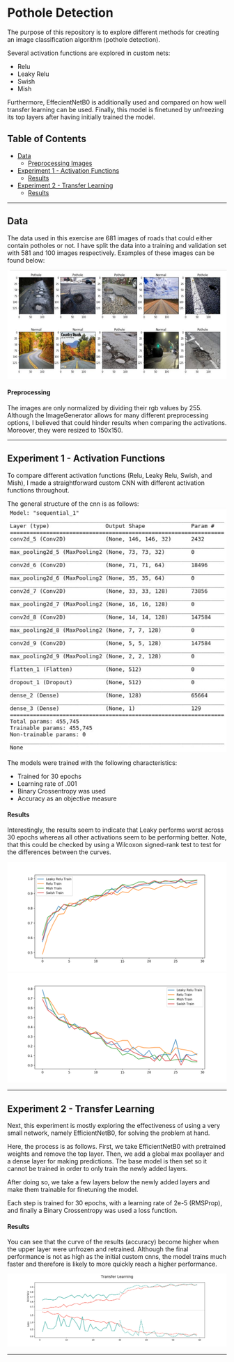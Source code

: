 # Pothole Detection  

The purpose of this repository is to explore different methods for creating
an image classification algorithm (pothole detection). 

Several activation functions are explored in custom nets:
* Relu
* Leaky Relu
* Swish 
* Mish

Furthermore, EffecientNetB0 is additionally used and compared on 
how well transfer learning can be used. Finally, this model
is finetuned by unfreezing its top layers after having initially 
trained the model. 


## Table of Contents  
<!--ts-->
   * [Data](#data)
     * [Preprocessing Images](#preprocessing)
   * [Experiment 1 - Activation Functions](#experiment1)
     * [Results](#results1)
   * [Experiment 2 - Transfer Learning](#experiment2)
     * [Results](#results2)
<!--te-->

---
<a name="data"/></a>
##  Data
The data used in this exercise are 681 images of roads that could 
either contain potholes or not. I have split the data into a training
and validation set with 581 and 100 images respectively. Examples of these
images can be found below:

<img src="Results/pothole_images.png" height="250"/>

<a name="preprocessing"/></a>
####  Preprocessing
The images are only normalized by dividing their rgb values by 255.
Although the ImageGenerator allows for many different preprocessing
options, I believed that could hinder results when comparing 
the activations. Moreover, they were resized to 150x150.

---
<a name="experiment1"/></a>
##  Experiment 1 - Activation Functions
To compare different activation functions (Relu, Leaky Relu,
Swish, and Mish), I made a straightforward
custom CNN with different activation functions throughout. 

The general structure of the cnn is as follows:
<img src="Results/cnn.png"/>

The models were trained with the following characteristics:
* Trained for 30 epochs 
* Learning rate of .001
* Binary Crossentropy was used
* Accuracy as an objective measure

<a name="results"/></a>
####  Results
Interestingly, the results seem to indicate that Leaky performs
worst across 30 epochs whereas all other activations seem to be 
performing better. Note, that this could be checked by using
a Wilcoxon signed-rank test to test for the differences between
the curves. 

<img src="Results/acc_imagegen_train_custom_cnn.png">
<img src="Results/loss_imagegen_train_custom_cnn.png">

---
<a name="experiment2"/></a>
##  Experiment 2 - Transfer Learning
Next, this experiment is mostly exploring the effectiveness of
using a very small network, namely EfficientNetB0, for solving
the problem at hand. 

Here, the process is as follows. First, we take EfficientNetB0
with pretrained weights and remove the top layer. Then, we add
a global max poollayer and a dense layer for making predictions. 
The base model is then set so it cannot be trained in order
to only train the newly added layers. 

After doing so, we take a few layers below the newly added layers
and make them trainable for finetuning the model. 

Each step is trained for 30 epochs, with a learning rate of
2e-5 (RMSProp), and finally a Binary Crossentropy was used a loss
function.  

<a name="results"/></a>
####  Results
You can see that the curve of the results (accuracy) become higher
when the upper layer were unfrozen and retrained. Although the final
performance is not as high as the initial custom cnns, the model
trains much faster and therefore is likely to more quickly reach
a higher performance. 

<img src="Results/transfer.png">

---